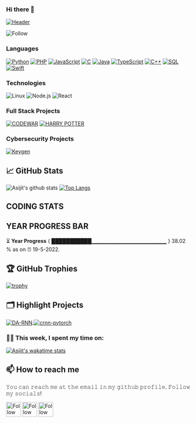### Hi there 👋

[![Header](https://raw.githubusercontent.com/paulasijit/paulasijit/main/asijit_gif.gif)](https://www.linkedin.com/in/asijit-paul-2142881a2/)
<!-- If you want the template for my gif, email me! -->
![Follow](https://img.shields.io/github/followers/paulasijit?label=Follow&style=social)

### Languages

[![Python](https://img.shields.io/badge/-Python-000?&logo=python)](https://github.com/paulasijit?tab=repositories&q=&type=&language=python)
[![PHP](https://img.shields.io/badge/-Php-000?&logo=Php)](https://github.com/paulasijit?tab=repositories&q=&type=&language=php)
[![JavaScript](https://img.shields.io/badge/-JavaScript-000?&logo=JavaScript&logoColor=ddc508)](https://github.com/paulasijit?tab=repositories&q=&type=&language=javascript)
[![C](https://img.shields.io/badge/-C-000?&logo=C)](https://github.com/paulasijit?tab=repositories&q=&type=&language=c)
[![Java](https://img.shields.io/badge/-Java-000?&logo=Java&logoColor=007396)](https://github.com/paulasijit?tab=repositories&q=&type=&language=java)
[![TypeScript](https://img.shields.io/badge/-TypeScript-000?&logo=TypeScript&logoColor=007ACC)](https://github.com/paulasijit?tab=repositories&q=&type=&language=typescript)
[![C++](https://img.shields.io/badge/-C++-000?&logo=c%2b%2b&logoColor=00599C)](https://github.com/paulasijit?tab=repositories&q=&type=&language=c++)
[![SQL](https://img.shields.io/badge/-SQL-000?&logo=MySQL&logoColor=4479A1)](https://github.com/paulasijit?tab=repositories&q=&type=&language=sql)
[![Swift](https://img.shields.io/badge/-Swift-000?&logo=Swift)](https://github.com/paulasijit?tab=repositories&q=&type=&language=swift)

### Technologies

<!-- ![AWS](https://img.shields.io/badge/-AWS-000?&logo=Amazon-AWS&logoColor=FF9900) -->
<!-- ![CI/CD](https://img.shields.io/badge/-CI%2FCD-000?&logo=CircleCI&logoColor=888) -->
<!-- ![Docker](https://img.shields.io/badge/-Docker-000?&logo=Docker) -->
<!-- ![Jira](https://img.shields.io/badge/-Jira-000?&logo=Jira-Software&logoColor=0052CC) -->
<!-- ![Kubernetes](https://img.shields.io/badge/-Kubernetes-000?&logo=Kubernetes) -->
![Linux](https://img.shields.io/badge/-Linux-000?&logo=Linux&logoColor=FCC624)
![Node.js](https://img.shields.io/badge/-Node.js-000?&logo=node.js)
![React](https://img.shields.io/badge/-React-000?&logo=React)
<!-- ![Spring](https://img.shields.io/badge/-Spring-000?&logo=Spring) -->
<!-- ![TCP/IP](https://img.shields.io/badge/-TCP%2FIP-000?&logo=Cisco) -->

### Full Stack Projects

[![CODEWAR](https://img.shields.io/badge/CODEWAR-VERSION1.0-green)](https://github.com/paulasijit/coding_platform)
[![HARRY POTTER](https://img.shields.io/badge/Potter-v1.0-orange)](https://github.com/paulasijit/harry-poter)

### Cybersecurity Projects

[![Keygen](https://img.shields.io/badge/Keygen-v2.0-red)](https://github.com/paulasijit/python_keygen)


## &#x1f4c8; GitHub Stats
![Asijit's github stats](https://github-readme-stats.vercel.app/api?username=paulasijit&show_icons=true&title_color=ffc857&icon_color=8ac926&text_color=daf7dc&bg_color=151515)
[![Top Langs](https://github-readme-stats.vercel.app/api/top-langs/?username=paulasijit&layout=compact&text_color=daf7dc&bg_color=151515)](https://github.com/anuraghazra/github-readme-stats)
## CODING STATS
<!--START_SECTION:waka-->
<!--END_SECTION:waka-->
## YEAR PROGRESS BAR
⏳ **Year Progress** { ███████████▁▁▁▁▁▁▁▁▁▁▁▁▁▁▁▁▁▁▁ } 38.02 % as on ⏰ 19-5-2022.



## 🏆 GitHub Trophies

[![trophy](https://github-profile-trophy.vercel.app/?username=paulasijit&theme=nord&column=7)](https://github.com/ryo-ma/github-profile-trophy)


## 🗂️ Highlight Projects

<a href="https://github.com/paulasijit/coding_platform">
  <img align="center" src="https://github-readme-stats.vercel.app/api/pin/?username=paulasijit&repo=coding_platform&show_icons=true&line_height=27&title_color=6aa6f8&text_color=8a919a&icon_color=6aa6f8&bg_color=0e1116" alt="DA-RNN" />
</a>

<a href="https://github.com/paulasijit/python_keygen">
  <img align="center" src="https://github-readme-stats.vercel.app/api/pin/?username=paulasijit&repo=python_keygen&show_icons=true&line_height=27&title_color=6aa6f8&text_color=8a919a&icon_color=6aa6f8&bg_color=0e1116" alt="crnn-pytorch" />
</a>

### 🧑‍💻  This week, I spent my time on:

[![Asijit's wakatime stats](https://github-readme-stats.vercel.app/api/wakatime?username=@paulasijit&line_height=27&title_color=6aa6f8&text_color=8a919a&icon_color=6aa6f8&bg_color=0e1116)](https://github.com/anuraghazra/github-readme-stats)

## 📫 How to reach me
𝚈𝚘𝚞 𝚌𝚊𝚗 𝚛𝚎𝚊𝚌𝚑 𝚖𝚎 𝚊𝚝 𝚝𝚑𝚎 𝚎𝚖𝚊𝚒𝚕 𝚒𝚗 𝚖𝚢 𝚐𝚒𝚝𝚑𝚞𝚋 𝚙𝚛𝚘𝚏𝚒𝚕𝚎. 𝙵𝚘𝚕𝚕𝚘𝚠 𝚖𝚢 𝚜𝚘𝚌𝚒𝚊𝚕𝚜!

[<img src="https://raw.githubusercontent.com/Raymo111/Raymo111/master/socials/linkedin.png" height="40em" align="center" alt="Follow Raymo111 on LinkedIn" title="Follow Asijit on Instagram"/>](https://www.linkedin.com/in/asijit-paul-2142881a2/)
[<img src="https://raw.githubusercontent.com/Raymo111/Raymo111/master/socials/twitter.svg" height="40em" align="center" alt="Follow Raym0111 on Twitter" title="Follow Asijit on Instagram"/>](https://twitter.com/asijit_paul)
[<img src="https://raw.githubusercontent.com/Raymo111/Raymo111/master/socials/instagram.svg" height="40em" align="center" alt="Follow Raymo111 on Instagram" title="Follow Asijit on Instagram"/>](https://instagram.com/heyasijit)

